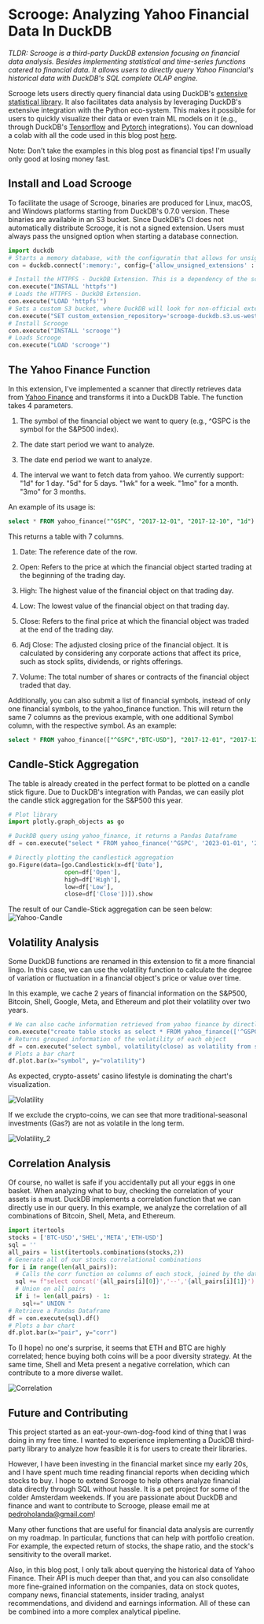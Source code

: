 # Scrooge: Analyzing Yahoo Financial Data In DuckDB

*TLDR: Scrooge is a third-party DuckDB extension focusing on financial data analysis. Besides implementing statistical and time-series functions catered to financial data. It allows users to directly query Yahoo Financial's historical data with DuckDB's SQL complete OLAP engine.*

Scrooge lets users directly query financial data using DuckDB's [extensive statistical library](https://duckdb.org/docs/sql/functions/overview). It also facilitates data analysis by leveraging DuckDB's extensive integration with the Python eco-system. This makes it possible for users to quickly visualize their data or even train ML models on it (e.g., through DuckDB's [Tensorflow](https://github.com/duckdb/duckdb/pull/6348) and [Pytorch](https://github.com/duckdb/duckdb/pull/6295) integrations).
You can download a colab with all the code used in this blog post [here](https://colab.research.google.com/drive/1n853n91tAnPviNpJaEoswMH45Xja_OUD?usp=sharing).

Note: Don't take the examples in this blog post as financial tips! I'm usually only good at losing money fast.

## Install and Load Scrooge
To facilitate the usage of Scrooge, binaries are produced for Linux, macOS, and Windows platforms starting from DuckDB's 0.7.0 version. These binaries are available in an S3 bucket.
Since DuckDB's CI does not automatically distribute Scrooge, it is not a signed extension. Users must always pass the unsigned option when starting a database connection.
```python
import duckdb
# Starts a memory database, with the configuratin that allows for unsigned extensions
con = duckdb.connect(':memory:', config={'allow_unsigned_extensions' : 'true'})

# Install the HTTPFS - DuckDB Extension. This is a dependency of the scrooge extension.
con.execute("INSTALL 'httpfs'")
# Loads the HTTPFS - DuckDB Extension.
con.execute("LOAD 'httpfs'")
# Sets a custom S3 bucket, where DuckDB will look for non-official extensions.
con.execute("SET custom_extension_repository='scrooge-duckdb.s3.us-west-2.amazonaws.com/scrooge/s3_deploy';")
# Install Scrooge
con.execute("INSTALL 'scrooge'")
# Loads Scrooge
con.execute("LOAD 'scrooge'")
```

## The Yahoo Finance Function
In this extension, I've implemented a scanner that directly retrieves data from [Yahoo Finance](https://finance.yahoo.com/) and transforms it into a DuckDB Table.
The function takes 4 parameters.

1) The symbol of the financial object we want to query (e.g., ^GSPC is the symbol for the S&P500 index).

2) The date start period we want to analyze.

3) The date end period we want to analyze.

4) The interval we want to fetch data from yahoo. We currently support: "1d" for 1 day. "5d" for 5 days. "1wk" for a week. "1mo" for a month. "3mo" for 3 months.

An example of its usage is:
```sql
select * FROM yahoo_finance("^GSPC", "2017-12-01", "2017-12-10", "1d")
```

This returns a table with 7 columns.

1) Date: The reference date of the row.

2) Open: Refers to the price at which the financial object started trading at the beginning of the trading day.

3) High: The highest value of the financial object on that trading day.

4) Low: The lowest value of the financial object on that trading day.

5) Close: Refers to the final price at which the financial object was traded at the end of the trading day.

6) Adj Close: The adjusted closing price of the financial object. It is calculated by considering any corporate actions that affect its price, such as stock splits, dividends, or rights offerings.

7) Volume: The total number of shares or contracts of the financial object traded that day.

Additionally, you can also submit a list of financial symbols, instead of only one financial symbols, to the yahoo_finance function.
This will return the same 7 columns as the previous example, with one additional Symbol column, with the respective symbol.
As an example:
```sql
select * FROM yahoo_finance(["^GSPC","BTC-USD"], "2017-12-01", "2017-12-10", "1d")
```

## Candle-Stick Aggregation
The table is already created in the perfect format to be plotted on a candle stick figure. Due to DuckDB's integration with Pandas, we can easily plot the candle stick aggregation for the S&P500 this year.
```python
# Plot library
import plotly.graph_objects as go

# DuckDB query using yahoo_finance, it returns a Pandas Dataframe
df = con.execute("select * FROM yahoo_finance('^GSPC', '2023-01-01', '2023-02-18', '1d')").df()

# Directly plotting the candlestick aggregation
go.Figure(data=[go.Candlestick(x=df['Date'],
                open=df['Open'],
                high=df['High'],
                low=df['Low'],
                close=df['Close'])]).show
```
The result of our Candle-Stick aggregation can be seen below:
![Yahoo-Candle](/yahoo-candle.png)

## Volatility Analysis
Some DuckDB functions are renamed in this extension to fit a more financial lingo. In this case, we can use the volatility function to calculate the degree of variation or fluctuation in a financial object's price or value over time.

In this example, we cache 2 years of financial information on the S&P500, Bitcoin, Shell, Google, Meta, and Ethereum and plot their volatility over two years. 
```python
# We can also cache information retrieved from yahoo finance by directly storing it on a table
con.execute("create table stocks as select * FROM yahoo_finance(['^GSPC','BTC-USD', 'SHEL', 'GOOG', 'META','ETH-USD'], '2020-01-01', '2023-02-18', '1d')")
# Returns grouped information of the volatility of each object
df = con.execute("select symbol, volatility(close) as volatility from stocks group by symbol").df()
# Plots a bar chart
df.plot.bar(x="symbol", y="volatility")
```
As expected, crypto-assets' casino lifestyle is dominating the chart's visualization.

![Volatility](/volatility.png)


If we exclude the crypto-coins, we can see that more traditional-seasonal investments (Gas?) are not as volatile in the long term.

![Volatility_2](/volatility_2.png)

## Correlation Analysis
Of course, no wallet is safe if you accidentally put all your eggs in one basket. When analyzing what to buy, checking the correlation of your assets is a must. DuckDB implements a correlation function that we can directly use in our query.
In this example, we analyze the correlation of all combinations of Bitcoin, Shell, Meta, and Ethereum.

```python
import itertools
stocks = ['BTC-USD','SHEL','META','ETH-USD']
sql = ''
all_pairs = list(itertools.combinations(stocks,2))
# Generate all of our stocks correlational combinations
for i in range(len(all_pairs)):
  # Calls the corr function on columns of each stock, joined by the date
  sql += f"select concat('{all_pairs[i][0]}','--','{all_pairs[i][1]}') as pair, corr(stock_1.close,stock_2.close) as corr from (select date,close from stocks where symbol = '{all_pairs[i][0]}') as stock_1 inner join (select date,close from stocks where symbol = '{all_pairs[i][1]}') as stock_2 on (stock_1.date = stock_2.date)"
  # Union on all pairs
  if i != len(all_pairs) - 1:
    sql+=" UNION "
# Retrieve a Pandas Dataframe
df = con.execute(sql).df()
# Plots a bar chart
df.plot.bar(x="pair", y="corr")
```
To (I hope) no one's surprise, it seems that ETH and BTC are highly correlated; hence buying both coins will be a poor diversity strategy. At the same time, Shell and Meta present a negative correlation, which can contribute to a more diverse wallet.

![Correlation](/corr.png)

## Future and Contributing
This project started as an eat-your-own-dog-food kind of thing that I was doing in my free time. I wanted to experience implementing a DuckDB third-party library to analyze how feasible it is for users to create their libraries.

However, I have been investing in the financial market since my early 20s, and I have spent much time reading financial reports when deciding which stocks to buy. I hope to extend Scrooge to help others analyze financial data directly through SQL without hassle. It is a pet project for some of the colder Amsterdam weekends. If you are passionate about DuckDB and finance and want to contribute to Scrooge, please email me at [pedroholanda@gmail.com](mailto:pedroholanda@gmail.com)!

Many other functions that are useful for financial data analysis are currently on my roadmap. In particular, functions that can help with portfolio creation. For example,  the expected return of stocks, the shape ratio, and the stock's sensitivity to the overall market.

Also, in this blog post, I only talk about querying the historical data of Yahoo Finance. Their API is much deeper than that, and you can also consolidate more fine-grained information on the companies, data on stock quotes, company news, financial statements, insider trading, analyst recommendations, and dividend and earnings information. All of these can be combined into a more complex analytical pipeline.
